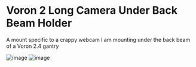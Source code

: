# Voron 2 Long Camera Under Back Beam Holder
A mount specific to a crappy webcam I am mounting under the back beam of a Voron 2.4 gantry

![image](https://github.com/user-attachments/assets/d4642dcb-bc7e-4df9-b359-3add587f3efe)
![image](https://github.com/user-attachments/assets/ec74beed-15e3-4ae8-b7ff-5725b7220d21)
